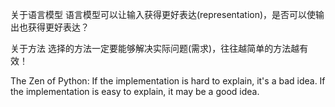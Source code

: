 关于语言模型
语言模型可以让输入获得更好表达(representation)，是否可以使输出也获得更好表达？

关于方法
选择的方法一定要能够解决实际问题(需求)，往往越简单的方法越有效！

The Zen of Python:
If the implementation is hard to explain, it's a bad idea.
If the implementation is easy to explain, it may be a good idea.

